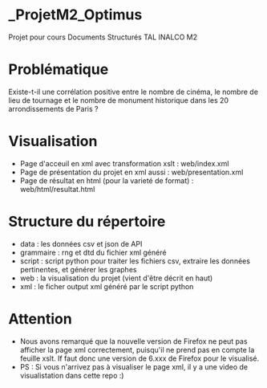 # _ProjetM2_Optimus
Projet pour cours Documents Structurés TAL INALCO M2

# Problématique
Existe-t-il une corrélation positive entre le nombre de cinéma, le nombre de lieu de tournage et le nombre de monument historique dans les 20 arrondissements de Paris ?

# Visualisation
- Page d'acceuil en xml avec transformation xslt : web/index.xml
- Page de présentation du projet en xml aussi : web/presentation.xml
- Page de résultat en html (pour la varieté de format) : web/html/resultat.html

# Structure du répertoire 
- data : les données csv et json de API
- grammaire : rng et dtd du fichier xml généré
- script : script python pour traiter les fichiers csv, extraire les données pertinentes, et générer les graphes
- web : la visualisation du projet (vient d'être décrit en haut)
- xml : le ficher output xml généré par le script python

# Attention 
- Nous avons remarqué que la nouvelle version de Firefox ne peut pas afficher la page xml correctement, puisqu'il ne prend pas en compte la feuille xslt. If faut donc une version de 6.xxx de Firefox pour le visualisé.
- PS : Si vous n'arrivez pas à visualiser le page xml, il y a une video de visualistation dans cette repo :)
